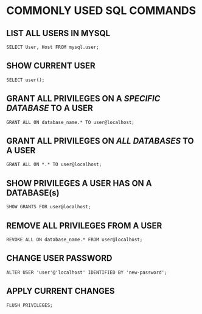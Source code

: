 # COMMONLY USED SQL COMMANDS

## LIST ALL USERS IN MYSQL
```
SELECT User, Host FROM mysql.user;
```
## SHOW CURRENT USER
```
SELECT user();
```
## GRANT ALL PRIVILEGES ON A *SPECIFIC DATABASE* TO A USER
```
GRANT ALL ON database_name.* TO user@localhost;
```

## GRANT ALL PRIVILEGES ON *ALL DATABASES* TO A USER
```
GRANT ALL ON *.* TO user@localhost;
```

## SHOW PRIVILEGES A USER HAS ON A DATABASE(s)
```
SHOW GRANTS FOR user@localhost;
```

## REMOVE ALL PRIVILEGES FROM A USER
```
REVOKE ALL ON database_name.* FROM user@localhost;
```
## CHANGE USER PASSWORD
```
ALTER USER 'user'@'localhost' IDENTIFIED BY 'new-password';
```
## APPLY CURRENT CHANGES
```
FLUSH PRIVILEGES;
```